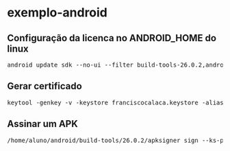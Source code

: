 # exemplo-android

## Configuração da licenca no ANDROID_HOME do linux

<pre>
android update sdk --no-ui --filter build-tools-26.0.2,android-26,extra-android-m2repository
</pre>

## Gerar certificado
<pre>
keytool -genkey -v -keystore franciscocalaca.keystore -alias app1 -keyalg RSA -keysize 2048 -validity 10000
</pre>

## Assinar um APK

<pre>
/home/aluno/android/build-tools/26.0.2/apksigner sign --ks-pass pass:123456 --ks /home/aluno/android/franciscocalaca.keystore --out my-app-release.apk app/build/outputs/apk/release/app-release-unsigned.apk
</pre>

